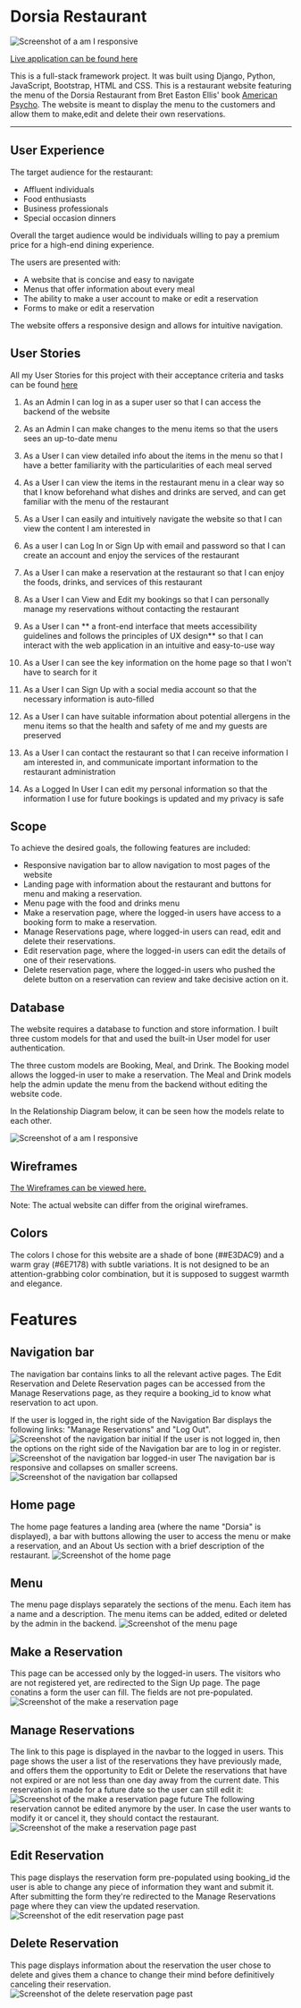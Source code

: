 # Dorsia Restaurant
![Screenshot of a am I responsive](https://myoctocat.com/assets/images/base-octocat.svg)

[Live application can be found here](https://pages.github.com/)

This is a full-stack framework project. It was built using Django, Python, JavaScript, Bootstrap, HTML and CSS. This is a restaurant website featuring the menu of the Dorsia Restaurant from Bret Easton Ellis' book [American Psycho](https://en.wikipedia.org/wiki/American_Psycho). The website is meant to display the menu to the customers and allow them to make,edit and delete their own reservations.

<hr>

## User Experience

The target audience for the restaurant:
- Affluent individuals
- Food enthusiasts
- Business professionals
- Special occasion dinners

Overall the target audience would be individuals willing to pay a premium price for a high-end dining experience.

The users are presented with:
- A website that is concise and easy to navigate
- Menus that offer information about every meal
- The ability to make a user account to make or edit a reservation
- Forms to make or edit a reservation

The website offers a responsive design and allows for intuitive navigation.

## User Stories
All my User Stories for this project with their acceptance criteria and tasks can be found [here](https://github.com/users/SamSswi/projects/5)

1. As an Admin I can log in as a super user so that I can access the backend of the website

2. As an Admin I can make changes to the menu items so that the users sees an up-to-date menu

3. As a User I can view detailed info about the items in the menu so that I have a better familiarity with the particularities of each meal served

4. As a User I can view the items in the restaurant menu in a clear way so that I know beforehand what dishes and drinks are served, and can get familiar with the menu of the restaurant

5. As a User I can easily and intuitively navigate the website so that I can view the content I am interested in

6. As a user I can Log In or Sign Up with email and password so that I can create an account and enjoy the services of the restaurant

7. As a User I can make a reservation at the restaurant so that I can enjoy the foods, drinks, and services of this restaurant

8. As a User I can View and Edit my bookings so that I can personally manage my reservations without contacting the restaurant

9. As a User I can ** a front-end interface that meets accessibility guidelines and follows the principles of UX design** so that I can interact with the web application in an intuitive and easy-to-use way

10. As a User I can see the key information on the home page so that I won't have to search for it

11. As a User I can Sign Up with a social media account so that the necessary information is auto-filled

12. As a User I can have suitable information about potential allergens in the menu items so that the health and safety of me and my guests are preserved

13. As a User I can contact the restaurant so that I can receive information I am interested in, and communicate important information to the restaurant administration

14. As a Logged In User I can edit my personal information so that the information I use for future bookings is updated and my privacy is safe

## Scope
To achieve the desired goals, the following features are included:
- Responsive navigation bar to allow navigation to most pages of the website
- Landing page with information about the restaurant and buttons for menu and making a reservation.
- Menu page with the food and drinks menu
- Make a reservation page, where the logged-in users have access to a booking form to make a reservation.
- Manage Reservations page, where logged-in users can read, edit and delete their reservations.
- Edit reservation page, where the logged-in users can edit the details of one of their reservations.
- Delete reservation page, where the logged-in users who pushed the delete button on a reservation can review and take decisive action on it.

## Database
The website requires a database to function and store information. I built three custom models for that and used the built-in User model for user authentication.

The three custom models are Booking, Meal, and Drink. The Booking model allows the logged-in user to make a reservation. The Meal and Drink models help the admin update the menu from the backend without editing the website code.

In the Relationship Diagram below, it can be seen how the models relate to each other.

![Screenshot of a am I responsive](https://myoctocat.com/assets/images/base-octocat.svg)

## Wireframes
[The Wireframes can be viewed here.](https://en.wikipedia.org/wiki/American_Psycho)

Note: The actual website can differ from the original wireframes.

## Colors
The colors I chose for this website are a shade of bone (##E3DAC9) and a warm gray (#6E7178) with subtle variations. It is not designed to be an attention-grabbing color combination, but it is supposed to suggest warmth and elegance. 

# Features

## Navigation bar
The navigation bar contains links to all the relevant active pages. The Edit Reservation and Delete Reservation pages can be accessed from the Manage Reservations page, as they require a booking_id to know what reservation to act upon.

If the user is logged in, the right side of the Navigation Bar displays the following links: "Manage Reservations" and "Log Out".
![Screenshot of the navigation bar initial](https://myoctocat.com/assets/images/base-octocat.svg)
If the user is not logged in, then the options on the right side of the Navigation bar are to log in or register.
![Screenshot of the navigation bar logged-in user](https://myoctocat.com/assets/images/base-octocat.svg)
The navigation bar is responsive and collapses on smaller screens.
![Screenshot of the navigation bar collapsed](https://myoctocat.com/assets/images/base-octocat.svg)


## Home page
The home page features a landing area (where the name "Dorsia" is displayed), a bar with buttons allowing the user to access the menu or make a reservation, and an About Us section with a brief description of the restaurant.
![Screenshot of the home page](https://myoctocat.com/assets/images/base-octocat.svg)

## Menu
The menu page displays separately the sections of the menu. Each item has a name and a description. The menu items can be added, edited or deleted by the admin in the backend.
![Screenshot of the menu page](https://myoctocat.com/assets/images/base-octocat.svg)

## Make a Reservation
This page can be accessed only by the logged-in users. The visitors who are not registered yet, are redirected to the Sign Up page.
The page conatins a form the user can fill. The fields are not pre-populated.
![Screenshot of the make a reservation page](https://myoctocat.com/assets/images/base-octocat.svg)

## Manage Reservations
The link to this page is displayed in the navbar to the logged in users. This page shows the user a list of the reservations they have previously made, and offers them the opportunity to Edit or Delete the reservations that have not expired or are not less than one day away from the current date.
This reservation is made for a future date so the user can still edit it:
![Screenshot of the make a reservation page future](https://myoctocat.com/assets/images/base-octocat.svg)
The following reservation cannot be edited anymore by the user. In case the user wants to modify it or cancel it, they should contact the restaurant.
![Screenshot of the make a reservation page past](https://myoctocat.com/assets/images/base-octocat.svg)

## Edit Reservation
This page displays the reservation form pre-populated using booking_id the user is able to change any piece of information they want and submit it. After submitting the form they're redirected to the Manage Reservations page where they can view the updated reservation.
![Screenshot of the edit reservation page past](https://myoctocat.com/assets/images/base-octocat.svg)

## Delete Reservation
This page displays information about the reservation the user chose to delete and gives them a chance to change their mind before definitively canceling their reservation.
![Screenshot of the delete reservation page past](https://myoctocat.com/assets/images/base-octocat.svg)